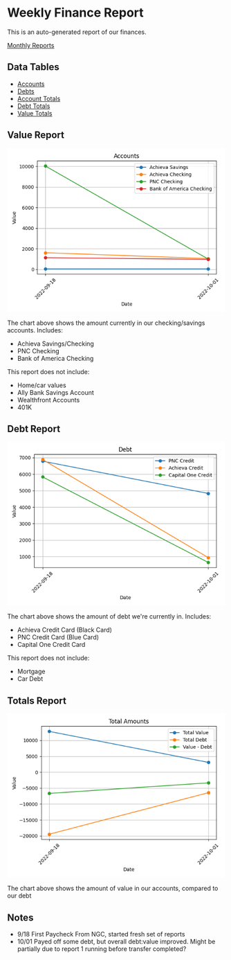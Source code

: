 # Weekly Finance Report
This is an auto-generated report of our finances.

[Monthly Reports](https://github.com/barry4356/finance_monthly_reports/blob/master/Report.md)

## Data Tables
* [Accounts](accounts.csv)
* [Debts](debts.csv)
* [Account Totals](total_accounts.csv)
* [Debt Totals](total_debts.csv)
* [Value Totals](total_value.csv)

## Value Report
![Accounts](accounts.png)

The chart above shows the amount currently in our checking/savings accounts. Includes:
* Achieva Savings/Checking
* PNC Checking
* Bank of America Checking

This report does not include:
* Home/car values
* Ally Bank Savings Account
* Wealthfront Accounts
* 401K

## Debt Report
![Debts](debts.png)

The chart above shows the amount of debt we're currently in. Includes:
* Achieva Credit Card (Black Card)
* PNC Credit Card (Blue Card)
* Capital One Credit Card

This report does not include:
* Mortgage
* Car Debt

## Totals Report
![Totals](totals.png)

The chart above shows the amount of value in our accounts, compared to our debt

## Notes
* 9/18  First Paycheck From NGC, started fresh set of reports
* 10/01 Payed off some debt, but overall debt:value improved. Might be partially due to report 1 running before transfer completed?
